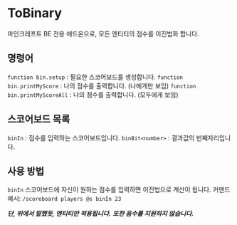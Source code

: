 # ToBinary
마인크래프트 BE 전용 애드온으로,
모든 엔티티의 점수를 이진법화 합니다.

## 명령어
`function bin.setup` : 필요한 스코어보드를 생성합니다.
`function bin.printMyScore` : 나의 점수를 출력합니다. (나에게만 보임)
`function bin.printMyScoreAll` : 나의 점수를 출력합니다. (모두에게 보임)

## 스코어보드 목록
`binIn` : 점수를 입력하는 스코어보드입니다.
`binBit<number>` : 결과값의 <number>번째자리입니다.
  
## 사용 방법
`binIn` 스코어보드에 자신이 원하는 점수를 입력하면 이진법으로 계산이 됩니다.
커맨드 예시: `/scoreboard players @s binIn 23`

***단, 위에서 말했듯, 엔티티만 적용됩니다.***
***또한 음수를 지원하지 않습니다.***
